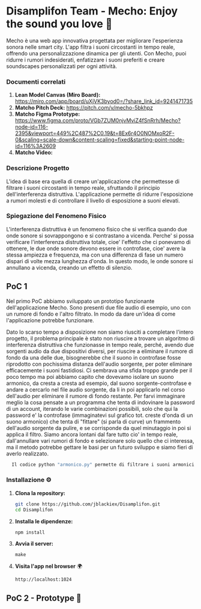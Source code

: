 # Disamplifon Team - Mecho: Enjoy the sound you love 🎼

Mecho è una web app innovativa progettata per migliorare l'esperienza sonora nelle smart city. L'app filtra i suoni circostanti in tempo reale, offrendo una personalizzazione dinamica per gli utenti. Con Mecho, puoi ridurre i rumori indesiderati, enfatizzare i suoni preferiti e creare soundscapes personalizzati per ogni attività.

### Documenti correlati

1. **Lean Model Canvas (Miro Board):** https://miro.com/app/board/uXjVK3byod0=/?share_link_id=9241471735
2. **Matcho Pitch Deck:** https://pitch.com/v/mecho-5bkhpz
3. **Matcho Figma Prototype:** https://www.figma.com/proto/VGb7ZUM0njvMviZ4fSnRrh/Mecho?node-id=116-2395&viewport=449%2C487%2C0.19&t=8Ex6r4O0NOMxoR2F-0&scaling=scale-down&content-scaling=fixed&starting-point-node-id=116%3A2609
3. **Matcho Video:** 

### Descrizione Progetto
L'idea di base era quella di creare un'applicazione che permettesse di filtrare i suoni circostanti in tempo reale, sfruttando il principio dell'interferenza distruttiva. L'applicazione permette di ridurre l'esposizione a rumori molesti e di controllare il livello di esposizione a suoni elevati.

### Spiegazione del Fenomeno Fisico
L'interferenza distruttiva è un fenomeno fisico che si verifica quando due onde sonore si sovrappongono e si contrastano a vicenda. Perche' si possa verificare l'interferenza distruttiva totale, cioe' l'effetto che ci ponevamo di ottenere, le due onde sonore devono essere in controfase, cioe' avere la stessa ampiezza e frequenza, ma con una differenza di fase un numero dispari di volte mezza lunghezza d'onda. In questo modo, le onde sonore si annullano a vicenda, creando un effetto di silenzio.

## PoC 1

Nel primo PoC abbiamo sviluppato un prototipo funzionante dell'applicazione Mecho. Sono presenti due file audio di esempio, uno con un rumore di fondo e l'altro filtrato. In modo da dare un'idea di come l'applicazione potrebbe funzionare.

Dato lo scarso tempo a disposizione non siamo riusciti a completare l'intero progetto, il problema principale è stato non riuscire a trovare un algoritmo di interferenza distruttiva che funzionasse in tempo reale, perché, avendo due sorgenti audio da due dispositivi diversi, per riuscire a eliminare il rumore di fondo da una delle due, bisognerebbe che il suono in controfase fosse riprodotto con pochissima distanza dell'audio sorgente, per poter eliminare efficacemente i suoni fastidiosi. Ci sembrava una sfida troppo grande per il poco tempo ma poi abbiamo capito che dovevamo isolare un suono armonico, da cresta a cresta ad esempio, dal suono sorgente-controfase e andare a cercarlo nel file audio sorgente, da li in poi applicarlo nel corso dell'audio per eliminare il rumore di fondo restante. Per farvi immaginare meglio la cosa pensate a un programma che tenta di indovinare la password di un account, iterando le varie combinazioni possibili, solo che qui la password e' la controfase (immaginatevi sul grafico tot. creste d'onda di un suono armonico) che tenta di "fittare" (si parla di curve) un frammento dell'audio sorgente da pulire, e se corrisponde da quel minutaggio in poi si applica il filtro. Siamo ancora lontani dal fare tutto cio' in tempo reale, dall'annullare vari rumori di fondo e selezionare solo quello che ci interessa, ma il metodo potrebbe gettare le basi per un futuro sviluppo e siamo fieri di averlo realizzato.

 ```sh
   Il codice python "armonico.py" permette di filtrare i suoni armonici di un file audio, dato un file di input e un frammento in controfase del suono da eliminare. Il codice itera sul file audio "sporco" e lo pulisce dal suoni di fondo armonico come dimostrato nell'interfaccia web nella sezione laterale "Poc Mecho".
   ```

### Installazione ⚙️
1. **Clona la repository:**
   ```sh
   git clone https://github.com/jblackiex/Disamplifon.git
   cd Disamplifon
   ```

2. **Installa le dipendenze:**
   ```sh
   npm install
   ```

3. **Avvia il server:**
   ```
   make
   ```

4. **Visita l'app nel browser** 🌍
   ```
   http://localhost:1024
   ```

## PoC 2 - Prototype 🤖